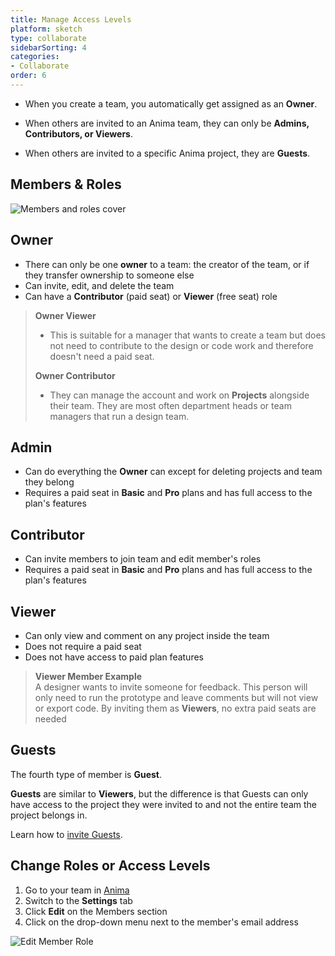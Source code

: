 ```yaml
---
title: Manage Access Levels
platform: sketch
type: collaborate
sidebarSorting: 4
categories: 
- Collaborate
order: 6
---
```


- When you create a team, you automatically get assigned as an **Owner**.

- When others are invited to an Anima team, they can only be **Admins, Contributors, or Viewers**.

- When others are invited to a specific Anima project, they are **Guests**.

 
## Members & Roles
![Members and roles cover](https://s3.amazonaws.com/animaapp/docs/web-app/Anima%204%20-%20Manage%20levels%20cover.png)

## **Owner**

-  There can only be one **owner** to a team: the creator of the team, or if they transfer ownership to someone else
-  Can invite, edit, and delete the team
-  Can have a **Contributor** (paid seat) or **Viewer** (free seat) role

>**Owner Viewer**
>- This is suitable for a manager that wants to create a team but does not need to contribute to the design or code work and therefore doesn't need a paid seat.
>
>**Owner Contributor** 
>- They can manage the account and work on **Projects** alongside their team. They are most often department heads or team managers that run a design team.

## **Admin** 
 - Can do everything the **Owner** can except for deleting projects and team they belong
 - Requires a paid seat in **Basic** and **Pro** plans and has full access to the plan's features

## **Contributor** 
- Can invite members to join team and edit member's roles
- Requires a paid seat in **Basic** and **Pro** plans and has full access to the plan's features

## **Viewer** 
- Can only view and comment on any project inside the team
- Does not require a paid seat 
- Does not have access to paid plan features

> **Viewer Member Example** <br>
> A designer wants to invite someone for feedback. This person will only need to run the prototype and leave comments but will not view or export code. By inviting them as **Viewers**, no extra paid seats are needed

## Guests
The fourth type of member is **Guest**.

**Guests** are similar to **Viewers**, but the difference is that Guests can only have access to the project they were invited to and not the entire team the project belongs in.

Learn how to [invite Guests](/v3/sketch/collaborate/share.html).


## Change Roles or Access Levels

1.  Go to your team in [Anima](https://projects.animaapp.com)
2.  Switch to the **Settings** tab
3.  Click **Edit** on the Members section
4.  Click on the drop-down menu next to the member's email address

![Edit Member Role](https://s3.amazonaws.com/animaapp/docs/web-app/Anima%204%20-%20Edit%20Team%20Member.png)
